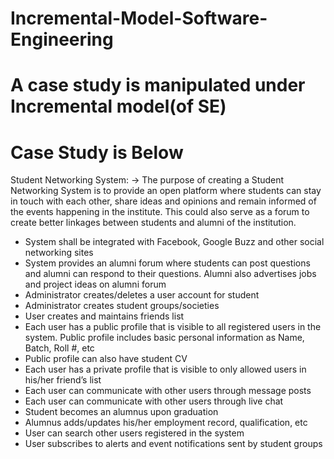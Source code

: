 # Incremental-Model-Software-Engineering
A case study is manipulated under Incremental model(of SE)
==========================================================
Case Study is Below
==========================================================
Student Networking System:
-> The purpose of creating a Student Networking System is to provide an open platform where students can
stay in touch with each other, share ideas and opinions and remain informed of the events
happening in the institute. This could also serve as a forum to create better linkages between
students and alumni of the institution.
              <Requirements>
- System shall be integrated with Facebook, Google Buzz and other social networking sites
- System provides an alumni forum where students can post questions and alumni can respond to
  their questions. Alumni also advertises jobs and project ideas on alumni forum
- Administrator creates/deletes a user account for student
- Administrator creates student groups/societies
- User creates and maintains friends list
- Each user has a public profile that is visible to all registered users in the system. Public profile
  includes basic personal information as Name, Batch, Roll #, etc
- Public profile can also have student CV
- Each user has a private profile that is visible to only allowed users in his/her friend’s list
- Each user can communicate with other users through message posts
- Each user can communicate with other users through live chat
- Student becomes an alumnus upon graduation
- Alumnus adds/updates his/her employment record, qualification, etc
- User can search other users registered in the system
- User subscribes to alerts and event notifications sent by student groups
